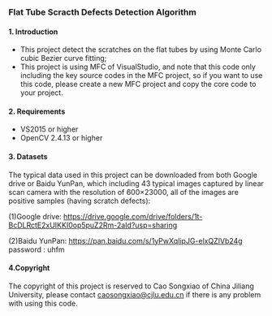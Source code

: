 ### Flat Tube Scracth Defects Detection Algorithm

#### 1. Introduction
* This project detect the scratches on the flat tubes by using Monte Carlo cubic Bezier curve fitting;
* This project is using MFC of VisualStudio, and note that this code only including the key source codes in the MFC project, so if you want to use this code, please create a new MFC project and copy the core code to your project.
#### 2. Requirements
* VS2015 or higher
* OpenCV 2.4.13 or higher
#### 3. Datasets
The typical data used in this project can be downloaded from both Google drive or Baidu YunPan, which including 43 typical images captured by linear scan camera with the resolution of 600×23000, all of the images are positive samples (having scratch defects):

(1)Google drive: https://drive.google.com/drive/folders/1t-BcDLRctE2xUIKKI0op5puZ2Rm-2aId?usp=sharing

(2)Baidu YunPan: https://pan.baidu.com/s/1yPwXqIipJG-elxQZIVb24g   password : uhfm 

#### 4.Copyright
The copyright of this project is reserved to Cao Songxiao of China Jiliang University, please contact caosongxiao@cjlu.edu.cn if there is any problem with using this code.